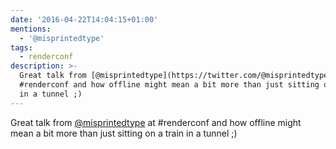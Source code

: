 ```yaml
---
date: '2016-04-22T14:04:15+01:00'
mentions:
  - '@misprintedtype'
tags:
  - renderconf
description: >-
  Great talk from [@misprintedtype](https://twitter.com/@misprintedtype) at
  #renderconf and how offline might mean a bit more than just sitting on a train
  in a tunnel ;)
---
```

Great talk from [@misprintedtype](https://twitter.com/@misprintedtype) at #renderconf and how offline might mean a bit more than just sitting on a train in a tunnel ;)
